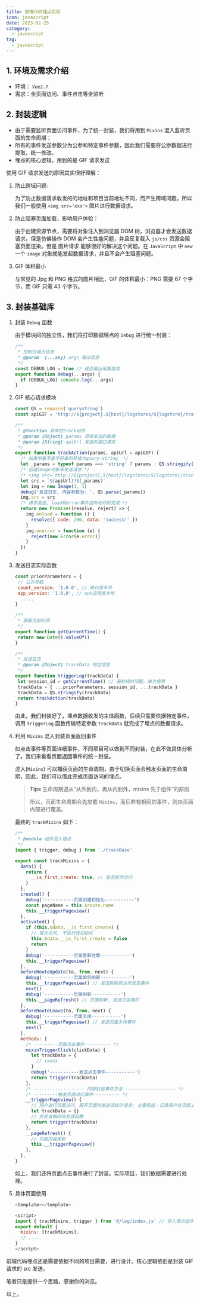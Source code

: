 ```yaml
---
title: 前端代码埋点实现
icon: javascript
date: 2023-02-25
category:
  - javascript
tag:
  - javascript
---
```


## 1. 环境及需求介绍

- 环境： `Vue2.7`
- 需求：全页面访问、事件点击等全监听

## 2. 封装逻辑

- 由于需要监听页面访问事件，为了统一封装，我们将用到 `Mixins` 混入监听页面的生命周期；
- 所有的事件发送参数分为公参和特定事件参数，因此我们需要将公参数据进行提取，统一修改。
- 埋点的核心逻辑，用到的是 GIF 请求发送

使用 GIF 请求发送的原因其实很好理解：

1. 防止跨域问题:

   为了防止数据请求收发的的地址和项目当前地址不同，而产生跨域问题。所以我们一般使用 `<img src='xxx'>` 图片进行数据请求。

2. 防止阻塞页面加载，影响用户体验：

   由于创建资源节点，需要将对象注入到浏览器 DOM 树，浏览器才会发送数据请求。但是仿佛操作 DOM 会产生性能问题，并且反复载入 `js/css` 资源会阻塞页面渲染。但是 图片请求 能够很好的解决这个问题。在 `JavaScript` 中 `new` 一个 `image` 对象就能发起数据请求，并且不会产生阻塞问题。

3. GIF 体积最小

   与常见的 Jpg 和 PNG 格式的图片相比，GIF 的体积最小：PNG 需要 67 个字节，而 GIF 只需 43 个字节。

## 3. 封装基础库

1. 封装 `Debug` 函数

   由于模块间的独立性，我们将打印数据埋点的 `Debug` 进行统一封装：

   ```js
   /**
    * 控制台输出信息
    * @param  {...any} args 输出信息
    */
   const DEBUG_LOG = true // 是否输出采集信息
   export function debug(...args) {
     if (DEBUG_LOG) console.log(...args)
   }
   ```

2. GIF 核心请求模块

   ```js
   const QS = require('querystring')
   const apiGIF = 'http://${project}.${host}/logstores/${logstore}/track.gif'

   /**
    * @function 具体的track动作
    * @param {Object} params 具体发送的数据
    * @param {String} apiUrl 发送的接口请求
    */
   export function trackAction(params, apiUrl = apiGIF) {
     /* 如果参数不是字符串则转换为query-string  */
     let _params = typeof params === 'string' ? params : QS.stringify(params)
     /* 创建Image对象来发送请求 */
     /* <img src='http://${project}.${host}/logstores/${logstore}/track.gif?APIVersion=0.6.0&key1=val1&key2=val2'/> */
     let src = `${apiUrl}?${_params}`
     let img = new Image(1, 1)
     debug('发送日志, 内容参数为: ', QS.parse(_params))
     img.src = src
     /* 请求发送, load和error事件监听动作的完成 */
     return new Promise((resolve, reject) => {
       img.onload = function () {
         resolve({ code: 200, data: 'success!' })
       }
       img.onerror = function (e) {
         reject(new Error(e.error))
       }
     })
   }
   ```

3. 发送日志实际函数

   ```js
   const priorParameters = {
    // 公共参数
    count_version: '1.0.0', // 统计版本号
    app_version: '1.0,0', // apk应用版本号
     .....
   }

   /**
    * 获取当前时间
    */
   export function getCurrentTime() {
    return new Date().valueOf()
   }

   /**
    * 发送日志
    * @param {Object} trackData 特定信息
    */
   export function triggerLog(trackData) {
    let session_id = getCurrentTime() // 毫秒级时间戳，单次使用
    trackData = { ...priorParameters, session_id, ...trackData }
    trackData = QS.stringify(trackData)
    return trackAction(trackData)
   }
   ```

   由此，我们封装好了，埋点数据收发的主体函数，后续只需要依据特定事件，调用 `triggerLog` 函数传输特定参数 `trackData` 就完成了埋点的数据请求。

4. 利用 `Mixins` 混入封装页面返回事件

   如点击事件等页面详细事件，不同项目可以做到不同封装，在此不做具体分析了。我们来看看页面返回事件的统一封装。

   混入(`Mixins`) 可以捕获页面的生命周期，由于切换页面会触发页面的生命周期，因此，我们可以借此完成页面访问的埋点。

   > **Tips** 生命周期遵从“从外到内，再从内到外，mixins 先于组件”的原则
   >
   > 所以，页面生命周期会先加载 `Mixins`，而后若有相同的事件，则由页面内部进行覆盖。

   最终的 `trackMixins` 如下：

   ```js
   /**
    * @module 组件混入埋点
    */
   import { trigger, debug } from './trackBase'

   export const trackMixins = {
     data() {
       return {
         __is_first_create: true, // 是否初次访问
       }
     },
     created() {
       debug('-----------页面创建初始化-----------')
       const pageName = this.$route.name
       this.__triggerPageview()
     },
     activated() {
       if (this.$data.__is_first_create) {
         // 首次访问, 不执行该初始化
         this.$data.__is_first_create = false
         return
       }
       debug('-----------页面重新挂载-----------')
       this.__triggerPageview()
     },
     beforeRouteUpdate(to, from, next) {
       debug('-----------页面即将刷新-----------')
       this.__triggerPageview() // 发送刷新前当页信息事件
       next()
       debug('-----------页面刷新-----------')
       this.__pageRefresh() // 页面刷新, 发送页返事件
     },
     beforeRouteLeave(to, from, next) {
       debug('-----------页面关闭-----------')
       this.__triggerPageview() // 发送页面关闭事件
       next()
     },
     methods: {
       /* ---------页面点击事件---------- */
       mixinTriggerClick(clickData) {
         let trackData = {
           // xxxxx
         }
         debug('-----------发送点击事件-----------')
         return trigger(trackData)
       },
       /* ------------------- 内部封装事件方法 ------------------- */
       /* ---------触发页面访问事件---------- */
       __triggerPageview() {
         // 用户进行页面访问，离开页面时发送该统计请求; 主要用途：记录用户在页面上的浏览操作行为
         let trackData = {}
         // 此处省略时间处理函数
         return trigger(trackData)
       },
       __pageRefresh() {
         // 页面内容更新
         this.__triggerPageview()
       },
     },
   }
   ```

   如上，我们还将页面点击事件进行了封装。实际项目，我们依据需要进行处理。

5. 具体页面使用

   ```js
   <template></template>

   <script>
   import { trackMixins, trigger } from '@/log/index.js' // 导入埋点组件
   export default {
     mixins: [trackMixins],
     // .....
   }
   </script>
   ```

前端代码埋点还是需要依据不同的项目需要，进行设计。核心逻辑依旧是封装 GIF 请求的 src 发送。

笔者只是提供一个思路，感谢你的浏览。

以上。
